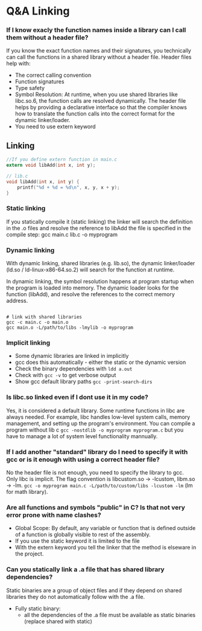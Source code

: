 # Q&A Linking

### If I know exacly the function names inside a library can I call them without a header file?

If you know the exact function names and their signatures, you technically can call the functions in a shared library without a header file. 
Header files help with:
- The correct calling convention
- Function signatures
- Type safety
- Symbol Resolution: At runtime, when you use shared libraries like libc.so.6, the function calls are resolved dynamically. The header file helps by providing a declarative interface so that the compiler knows how to translate the function calls into the correct format for the dynamic linker/loader.
- You need to use extern keyword

## Linking

```c
//If you define extern function in main.c
extern void libAdd(int x, int y);

// lib.c
void libAdd(int x, int y) {
    printf("%d + %d = %d\n", x, y, x + y);
}
```

### Static linking

If you statically compile it (static linking) the linker will search the definition in the .o files and resolve the reference to libAdd the file is specified in the
compile step: gcc main.c lib.c -o myprogram

### Dynamic linking

With dynamic linking, shared libraries (e.g. lib.so), the dynamic linker/loader (ld.so / ld-linux-x86-64.so.2) will search for the function at runtime.

In dynamic linking, the symbol resolution happens at program startup when the program is loaded into memory. The dynamic loader looks for the function (libAdd), and resolve the references to the correct memory address.

```shell

# link with shared libraries
gcc -c main.c -o main.o
gcc main.o -L/path/to/libs -lmylib -o myprogram

```

### Implicit linking

- Some dynamic libraries are linked in implicitly
- gcc does this automatically - either the static or the dynamic version
- Check the binary dependencies with ```ldd a.out```
- Check with ```gcc -v``` to get verbose output
- Show gcc default library paths ```gcc -print-search-dirs```

### Is libc.so linked even if I dont use it in my code?

Yes, it is considered a default library. Some runtime functions in libc are always needed. For example, libc handles low-level system calls, memory management, and setting up the program's environment. You can compile a program without lib c ```gcc -nostdlib -o myprogram myprogram.c``` but you have to manage a lot of system level functionality mannually.

### If I add another "standard" library do I need to specify it with gcc or is it enough with using a correct header file?

No the header file is not enough, you need to specify the library to gcc. Only libc is implicit. The flag convention is libcustom.so -> -lcustom, libm.so -> -lm. ```gcc -o myprogram main.c -L/path/to/custom/libs -lcustom -lm``` (lm for math library).

### Are all functions and symbols "public" in C? Is that not very error prone with name clashes?

- Global Scope: By default, any variable or function that is defined outside of a function is globally visible to rest of the assembly.
- If you use the static keyword it is limited to the file
- With the extern keyword you tell the linker that the method is elseware in the project.

### Can you statically link a .a file that has shared library dependencies?

Static binaries are a group of object files and if they depend on shared libraries they do not automatically follow with the .a file.
- Fully static binary:
    - all the dependencies of the .a file must be available as static binaries (replace shared with static)
